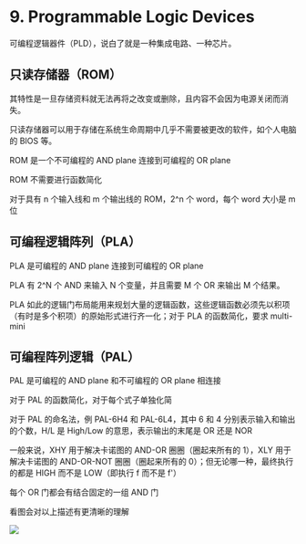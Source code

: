 
9\. Programmable Logic Devices
==============================


可编程逻辑器件（PLD），说白了就是一种集成电路、一种芯片。


只读存储器（ROM）
----------


其特性是一旦存储资料就无法再将之改变或删除，且内容不会因为电源关闭而消失。


只读存储器可以用于存储在系统生命周期中几乎不需要被更改的软件，如个人电脑的 BIOS 等。


ROM 是一个不可编程的 AND plane 连接到可编程的 OR plane


ROM 不需要进行函数简化


对于具有 n 个输入线和 m 个输出线的 ROM，2^n 个 word，每个 word 大小是 m 位


可编程逻辑阵列（PLA）
------------


PLA 是可编程的 AND plane 连接到可编程的 OR plane


PLA 有 2^N 个 AND 来输入 N 个变量，并且需要 M 个 OR 来输出 M 个结果。


PLA 如此的逻辑门布局能用来规划大量的逻辑函数，这些逻辑函数必须先以积项（有时是多个积项）的原始形式进行齐一化；对于 PLA 的函数简化，要求 multi\-mini


可编程阵列逻辑（PAL）
------------


PAL 是可编程的 AND plane 和不可编程的 OR plane 相连接


对于 PAL 的函数简化，对于每个式子单独化简


对于 PAL 的命名法，例 PAL\-6H4 和 PAL\-6L4，其中 6 和 4 分别表示输入和输出的个数，H/L 是 High/Low 的意思，表示输出的末尾是 OR 还是 NOR


一般来说，XHY 用于解决卡诺图的 AND\-OR 圈圈（圈起来所有的 1），XLY 用于解决卡诺图的 AND\-OR\-NOT 圈圈（圈起来所有的 0）；但无论哪一种，最终执行的都是 HIGH 而不是 LOW（即执行 f 而不是 f'）


每个 OR 门都会有结合固定的一组 AND 门


看图会对以上描述有更清晰的理解


![](https://s4.ax1x.com/2021/12/23/TGZWeU.png)


